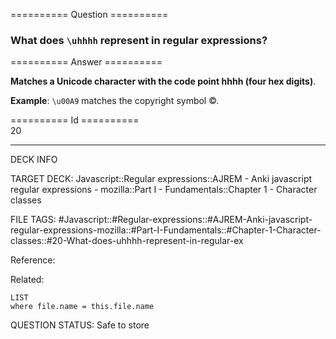 ========== Question ==========  

### What does `\uhhhh` represent in regular expressions?  

========== Answer ==========  

**Matches a Unicode character with the code point hhhh (four hex digits)**.

**Example**: `\u00A9` matches the copyright symbol ©.

========== Id ==========  
20

---

DECK INFO

TARGET DECK: Javascript::Regular expressions::AJREM - Anki javascript regular expressions - mozilla::Part I - Fundamentals::Chapter 1 - Character classes

FILE TAGS: #Javascript::#Regular-expressions::#AJREM-Anki-javascript-regular-expressions-mozilla::#Part-I-Fundamentals::#Chapter-1-Character-classes::#20-What-does-uhhhh-represent-in-regular-ex

Reference:

Related:

```dataview
LIST
where file.name = this.file.name
```


QUESTION STATUS: Safe to store
